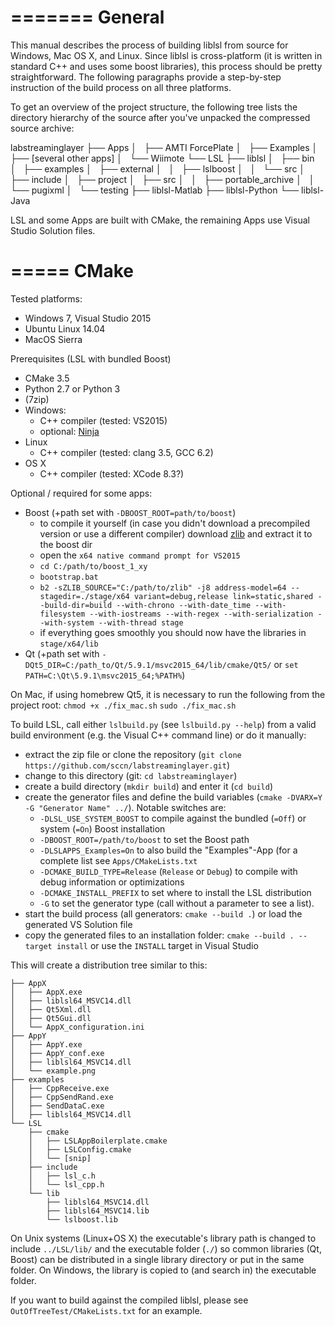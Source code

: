 =======
General
=======

This manual describes the process of building liblsl from source for Windows, Mac OS X, and Linux.
Since liblsl is cross-platform (it is written in standard C++ and uses some boost libraries),
this process should be pretty straightforward.
The following paragraphs provide a step-by-step instruction of the build process on all three platforms. 

To get an overview of the project structure, the following tree lists the directory
hierarchy of the source after you've unpacked the compressed source archive:

  labstreaminglayer
  ├── Apps
  │   ├── AMTI ForcePlate
  │   ├── Examples
  │   ├── [several other apps]
  │   └── Wiimote
  └── LSL
      ├── liblsl
      │   ├── bin
      │   ├── examples
      │   ├── external
      │   │   ├── lslboost
      │   │   └── src
      │   ├── include
      │   ├── project
      │   ├── src
      │   │   ├── portable_archive
      │   │   └── pugixml
      │   └── testing
      ├── liblsl-Matlab
      ├── liblsl-Python
      └── liblsl-Java

LSL and some Apps are built with CMake, the remaining Apps use Visual Studio Solution files.

=====
CMake
=====

Tested platforms:
* Windows 7, Visual Studio 2015
* Ubuntu Linux 14.04
* MacOS Sierra

Prerequisites (LSL with bundled Boost)
- CMake 3.5
- Python 2.7 or Python 3
- (7zip)
- Windows:
    - C++ compiler (tested: VS2015)
    - optional: [Ninja](https://ninja-build.org/)
- Linux
    - C++ compiler (tested: clang 3.5, GCC 6.2)
- OS X
    - C++ compiler (tested: XCode 8.3?)

Optional / required for some apps:
- Boost (+path set with `-DBOOST_ROOT=path/to/boost`)
    - to compile it yourself (in case you didn't download a precompiled version or use a different compiler) download [zlib](https://zlib.net/zlib-1.2.11.tar.xz) and extract it to the boost dir
    - open the `x64 native command prompt for VS2015`
    - `cd C:/path/to/boost_1_xy`
    - `bootstrap.bat`
    - `b2 -sZLIB_SOURCE="C:/path/to/zlib" -j8 address-model=64 --stagedir=./stage/x64 variant=debug,release link=static,shared --build-dir=build --with-chrono --with-date_time --with-filesystem --with-iostreams --with-regex --with-serialization --with-system --with-thread stage`
    - if everything goes smoothly you should now have the libraries in `stage/x64/lib`
- Qt (+path set with `-DQt5_DIR=C:/path_to/Qt/5.9.1/msvc2015_64/lib/cmake/Qt5/` or `set PATH=C:\Qt\5.9.1\msvc2015_64;%PATH%`)

On Mac, if using homebrew Qt5, it is necessary to run the following from the project root:
`chmod +x ./fix_mac.sh`
`sudo ./fix_mac.sh`

To build LSL, call either `lslbuild.py` (see `lslbuild.py --help`) from a valid build environment (e.g. the Visual C++ command line) or do it manually:

- extract the zip file or clone the repository (`git clone https://github.com/sccn/labstreaminglayer.git`)
- change to this directory (git: `cd labstreaminglayer`)
- create a build directory (`mkdir build`) and enter it (`cd build`)
- create the generator files and define the build variables (`cmake -DVARX=Y -G "Generator Name" ../`). Notable switches are:
	 - `-DLSL_USE_SYSTEM_BOOST` to compile against the bundled (`=Off`) or system (`=On`) Boost installation
    - `-DBOOST_ROOT=/path/to/boost` to set the Boost path
    - `-DLSLAPPS_Examples=On` to also build the "Examples"-App (for a complete list see `Apps/CMakeLists.txt`
    - `-DCMAKE_BUILD_TYPE=Release` (`Release` or `Debug`) to compile with debug information or optimizations
    - `-DCMAKE_INSTALL_PREFIX` to set where to install the LSL distribution
    - `-G` to set the generator type (call without a parameter to see a list).
- start the build process (all generators: `cmake --build .`) or load the generated VS Solution file
- copy the generated files to an installation folder: `cmake --build . --target install` or use the `INSTALL` target in Visual Studio

This will create a distribution tree similar to this:

    ├── AppX
    │   ├── AppX.exe
    │   ├── liblsl64_MSVC14.dll
	│   ├── Qt5Xml.dll
	│   ├── Qt5Gui.dll
    │   └── AppX_configuration.ini
    ├── AppY
    │   ├── AppY.exe
    │   ├── AppY_conf.exe
	│   ├── liblsl64_MSVC14.dll
    │   └── example.png
    ├── examples
    │   ├── CppReceive.exe
    │   ├── CppSendRand.exe
    │   ├── SendDataC.exe
	│   ├── liblsl64_MSVC14.dll
    └── LSL
        ├── cmake
        │   ├── LSLAppBoilerplate.cmake
        │   ├── LSLConfig.cmake
        │   └── [snip]
        ├── include
        │   ├── lsl_c.h
        │   └── lsl_cpp.h
        └── lib
            ├── liblsl64_MSVC14.dll
            ├── liblsl64_MSVC14.lib
            └── lslboost.lib

On Unix systems (Linux+OS X) the executable's library path is changed to include
`../LSL/lib/` and the executable folder (`./`) so common libraries (Qt, Boost)
can be distributed in a single library directory or put in the same folder.
On Windows, the library is copied to (and search in) the executable folder.

If you want to build against the compiled liblsl, please see `OutOfTreeTest/CMakeLists.txt` for an example.


